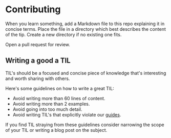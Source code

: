 # Contributing

When you learn something, add a Markdown file to this repo explaining it in concise terms. Place the file in a directory which best describes the content of the tip. Create a new directory if no existing one fits.

Open a pull request for review.

## Writing a good a TIL

TIL's should be a focused and concise piece of knowledge that's interesting and worth sharing with others.

Here's some guidelines on how to write a great TIL:

* Avoid writing more than 60 lines of content.
* Avoid writing more than 2 examples.
* Avoid going into too much detail.
* Avoid writing TIL's that explicitly violate our [guides](https://github.com/CodeTiburon/guides).

If you find TIL straying from these guidelines consider narrowing the scope of your TIL or writing a blog post on the subject.
